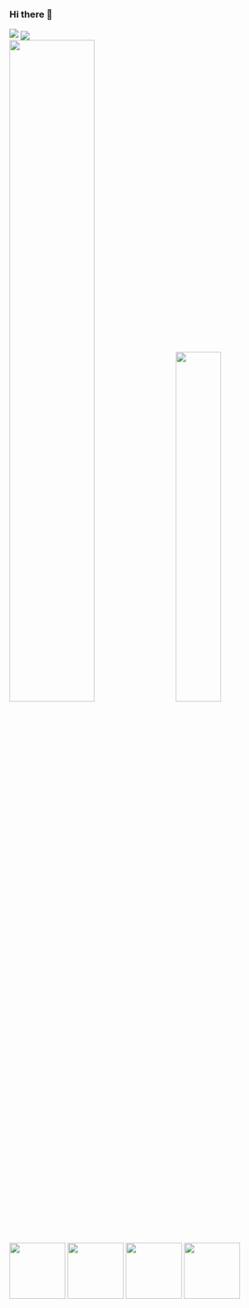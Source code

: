 ### Hi there 👋


<img class="img" src="https://github-readme-stats.vercel.app/api?username=jvds-dev&show_icons=true&theme=tokyonight">

<img align="center" class="img" src="https://github-readme-stats.vercel.app/api/top-langs/?username=anuraghazra&hide_progress=true&langs_count=4&theme=tokyonight">

<div class='container'>
<img style="height: auto; width: 55%;" class="img" src="https://github-readme-stats.vercel.app/api?username=user&show_icons=true&theme=blue-green" />
&nbsp;
&nbsp;
<img style="height: auto; width: 40%;" class="img" src="https://github-readme-stats.vercel.app/api/top-langs/?username=user&theme=blue-green&langs_count=8&layout=compact" /></div>
</div>

<img src="https://raw.githubusercontent.com/jvds-dev/images/main/html.png?token=GHSAT0AAAAAACHM2TUZ62A6ETWADYZARMSQZIHTGTQ" width="100">
<img src="https://raw.githubusercontent.com/jvds-dev/images/main/css.png?token=GHSAT0AAAAAACHM2TUYR72X4ZAWFOYKLRL2ZIHTHHA" width='100'>
<img src="https://raw.githubusercontent.com/jvds-dev/images/main/js.png?token=GHSAT0AAAAAACHM2TUZGTIR2MCG3LVIDZ7MZIHTIXQ" width="100">
<img src="https://raw.githubusercontent.com/jvds-dev/images/main/pythonB.png?token=GHSAT0AAAAAACHM2TUZ7HH4NELSI67YOSDEZIHTJAA" width="100">
